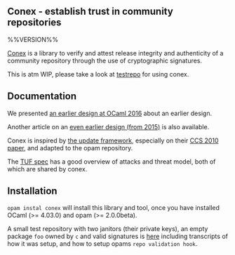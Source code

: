 ## Conex - establish trust in community repositories

%%VERSION%%

[Conex](https://github.com/hannesm/conex) is a library to verify and attest release integrity and
authenticity of a community repository through the use of cryptographic signatures.

This is atm WIP, please take a look at [testrepo](https://github.com/hannesm/testrepo) for using conex.

## Documentation

We presented [an earlier design at OCaml
2016](https://github.com/hannesm/conex-paper/raw/master/paper.pdf) about an
earlier design.

Another article on an [even earlier design (from
2015)](http://opam.ocaml.org/blog/Signing-the-opam-repository/) is also
available.

Conex is inspired by [the update
framework](https://theupdateframework.github.io/), especially on their [CCS 2010
paper](https://isis.poly.edu/~jcappos/papers/samuel_tuf_ccs_2010.pdf), and
adapted to the opam repository.

The [TUF
spec](https://github.com/theupdateframework/tuf/blob/develop/docs/tuf-spec.txt)
has a good overview of attacks and threat model, both of which are shared by conex.

## Installation

`opam instal conex` will install this library and tool,
once you have installed OCaml (>= 4.03.0) and opam (>= 2.0.0beta).

A small test repository with two janitors (their private keys), an empty package
`foo` owned by `c` and valid signatures is
[here](https://github.com/hannesm/testrepo) including transcripts of how it was
setup, and how to setup opams `repo validation hook`.
